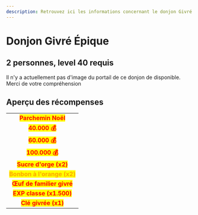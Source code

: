 ```yaml
---
description: Retrouvez ici les informations concernant le donjon Givré Épique
---
```


# Donjon Givré Épique

## 2 personnes, level 40 requis

Il n'y a actuellement pas d'image du portail de ce donjon de disponible. Merci de votre compréhension

## Aperçu des récompenses

|                                                                            |
|:--------------------------------------------------------------------------:|
| <mark style="color:red;"><strong>Parchemin Noël</strong></mark>            |
| <mark style="color:red;"><strong>40.000 💰</strong></mark>                 |
| <mark style="color:red;"><strong>60.000 💰</strong></mark>                 |
| <mark style="color:red;"><strong>100.000 💰</strong></mark>                |
| <mark style="color:red;"><strong>Sucre d'orge (x2)</strong></mark>         |
| <mark style="color:orange;"><strong>Bonbon à l'orange (x2)</strong></mark> |
| <mark style="color:red;"><strong>Œuf de familier givré</strong></mark>     |
| <mark style="color:red;"><strong>EXP classe (x1.500)</strong></mark>       |
| <mark style="color:red;"><strong>Clé givrée (x1)</strong></mark>           |